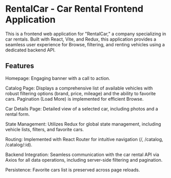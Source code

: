 # RentalCar - Car Rental Frontend Application
This is a frontend web application for "RentalCar," a company specializing in car rentals. Built with React, Vite, and Redux, this application provides a seamless user experience for Browse, filtering, and renting vehicles using a dedicated backend API.

## Features
Homepage: Engaging banner with a call to action.

Catalog Page: Displays a comprehensive list of available vehicles with robust filtering options (brand, price, mileage) and the ability to favorite cars. Pagination (Load More) is implemented for efficient Browse.

Car Details Page: Detailed view of a selected car, including photos and a rental form.

State Management: Utilizes Redux for global state management, including vehicle lists, filters, and favorite cars.

Routing: Implemented with React Router for intuitive navigation (/, /catalog, /catalog/:id).

Backend Integration: Seamless communication with the car rental API via Axios for all data operations, including server-side filtering and pagination.

Persistence: Favorite cars list is preserved across page reloads.